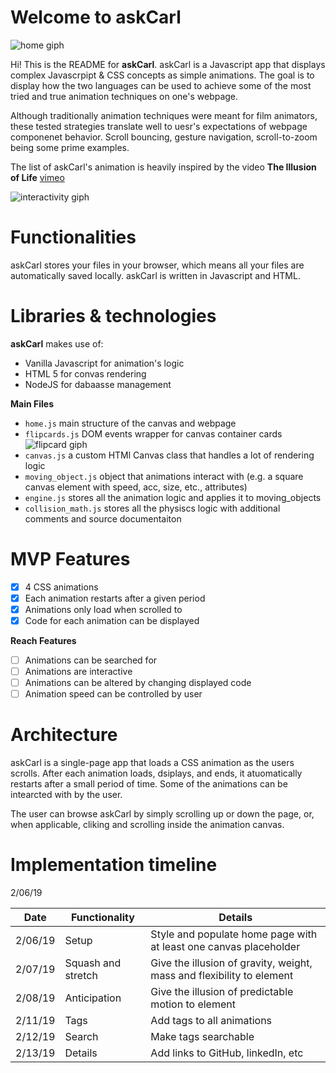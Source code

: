 # Welcome to askCarl
![home giph](https://media.giphy.com/media/43LhiFpDqLSXN2zE3a/giphy.gif)

Hi! This is the README for **askCarl**. askCarl is a Javascript app that displays complex Javascrpipt & CSS concepts as simple animations. The goal is to display how the two languages can be used to achieve some of the most tried and true animation techniques on one's webpage.

Although traditionally animation techniques were meant for film animators, these tested strategies translate well to uesr's expectations of webpage componenet behavior. Scroll bouncing, gesture navigation, scroll-to-zoom being some prime examples.

The list of askCarl's animation is heavily inspired by the video **The Illusion of Life** [vimeo](https://vimeo.com/93206523)

![interactivity giph](https://media.giphy.com/media/35B3R5c9bKy65umdjg/giphy.gif)

# Functionalities

askCarl stores your files in your browser, which means all your files are automatically saved locally. askCarl is written in Javascript and HTML.


# Libraries & technologies

**askCarl** makes use of:
- Vanilla Javascript for animation's logic
- HTML 5 for convas rendering
- NodeJS for dabaasse management

**Main Files**

- ``home.js`` main structure of the canvas and webpage
- ``flipcards.js`` DOM events wrapper for canvas container cards
![flipcard giph](https://media.giphy.com/media/3joSYfOKiWOlnTftbB/giphy.gif)
- ``canvas.js`` a custom HTMl Canvas class that handles a lot of rendering logic
- ``moving_object.js`` object that animations interact with (e.g. a square canvas element with speed, acc, size, etc., attributes)
- ``engine.js`` stores all the animation logic and applies it to moving_objects
- ``collision_math.js`` stores all the physiscs logic with additional comments and source documentaiton

# MVP Features

- [X] 4 CSS animations
- [X] Each animation restarts after a given period
- [X] Animations only load when scrolled to
- [X] Code for each animation can be displayed

**Reach Features**
- [ ] Animations can be searched for
- [ ] Animations are interactive
- [ ] Animations can be altered by changing displayed code
- [ ] Animation speed can be controlled by user

# Architecture 

askCarl is a single-page app that loads a CSS animation as the users scrolls. After each animation loads, dsiplays, and ends, it atuomatically restarts after a small period of time. Some of the animations can be intearcted with by the user. 

The user can browse askCarl by simply scrolling up or down the page, or, when applicable, cliking and scrolling inside the animation canvas.

# Implementation timeline

2/06/19 

|      Date      |         Functionality         |      Details                |
|----------------|-------------------------------|-----------------------------|
|    2/06/19     |   Setup                       |   Style and populate home page with at least one canvas placeholder |
|    2/07/19     |   Squash and stretch          |   Give the illusion of gravity, weight, mass and flexibility to element |
|    2/08/19     |   Anticipation                |   Give the illusion of predictable motion to element           |
|    2/11/19     |   Tags                        |   Add tags to all animations                                   |
|    2/12/19     |   Search                      |   Make tags searchable                                         |
|    2/13/19     |   Details                     |   Add links to GitHub, linkedIn, etc                           |
